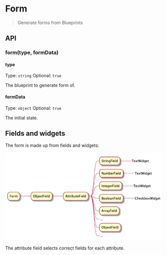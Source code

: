 # Form

>  Generate forms from Blueprints

## API

### form(type, formData)

#### type

Type: `string` 
Optional: `true`

The blueprint to generate form of.

#### formData

Type: `object`
Optional: `true`

The initial state.

## Fields and widgets 

The form is made up from fields and widgets:

![your-UML-diagram-name](docs/components.png)

The attribute field selects correct fields for each attribute.
